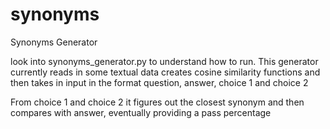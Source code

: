 # synonyms
Synonyms Generator

look into synonyms_generator.py to understand how to run. This generator currently reads in some textual data creates cosine similarity functions
and then takes in input in the format question, answer, choice 1 and choice 2

From choice 1 and choice 2 it figures out the closest synonym and then compares with answer, eventually providing a pass percentage
